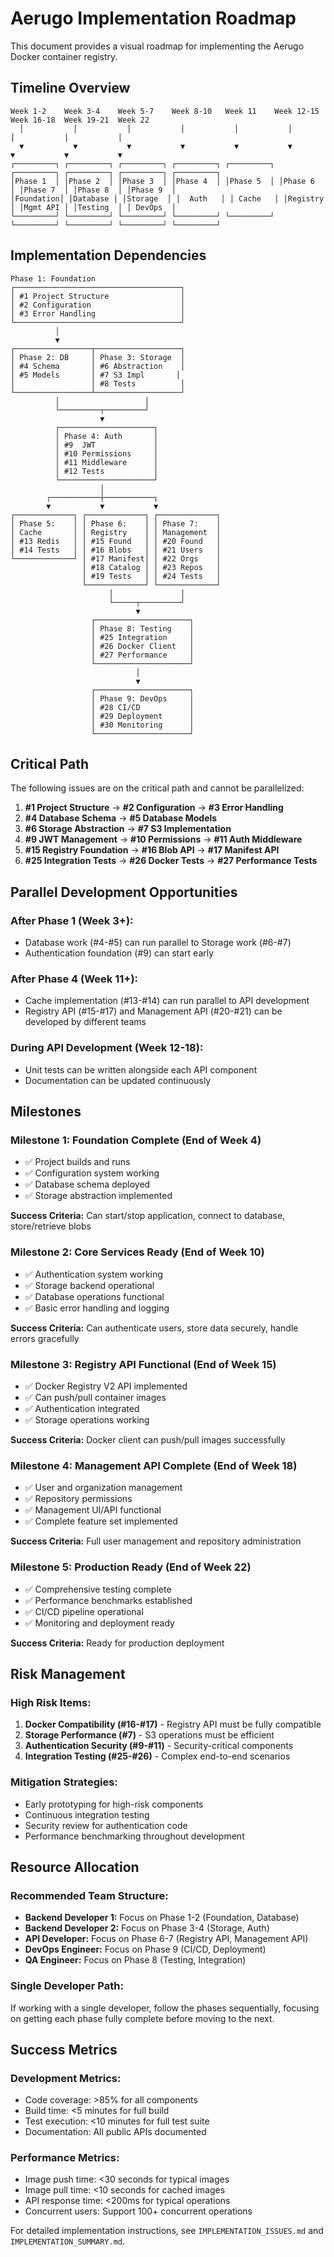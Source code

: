 # Aerugo Implementation Roadmap

This document provides a visual roadmap for implementing the Aerugo Docker container registry.

## Timeline Overview

```
Week 1-2    Week 3-4    Week 5-7    Week 8-10   Week 11    Week 12-15  Week 16-18  Week 19-21  Week 22
  │           │           │           │           │           │           │           │           │
  ▼           ▼           ▼           ▼           ▼           ▼           ▼           ▼           ▼
┌─────────┐ ┌─────────┐ ┌─────────┐ ┌─────────┐ ┌─────────┐ ┌─────────┐ ┌─────────┐ ┌─────────┐ ┌─────────┐
│Phase 1  │ │Phase 2  │ │Phase 3  │ │Phase 4  │ │Phase 5  │ │Phase 6  │ │Phase 7  │ │Phase 8  │ │Phase 9  │
│Foundation│ │Database │ │Storage  │ │  Auth   │ │ Cache   │ │Registry │ │Mgmt API │ │Testing  │ │ DevOps  │
└─────────┘ └─────────┘ └─────────┘ └─────────┘ └─────────┘ └─────────┘ └─────────┘ └─────────┘ └─────────┘
```

## Implementation Dependencies

```
Phase 1: Foundation
┌─────────────────────────────────────┐
│ #1 Project Structure                │
│ #2 Configuration                    │ 
│ #3 Error Handling                   │
└─────────────────────────────────────┘
          │
          ▼
┌─────────────────┬───────────────────┐
│ Phase 2: DB     │ Phase 3: Storage  │
│ #4 Schema       │ #6 Abstraction    │
│ #5 Models       │ #7 S3 Impl       │
│                 │ #8 Tests          │
└─────────────────┴───────────────────┘
          │                   │
          └─────────┬─────────┘
                    ▼
          ┌─────────────────────┐
          │ Phase 4: Auth       │
          │ #9  JWT             │
          │ #10 Permissions     │
          │ #11 Middleware      │
          │ #12 Tests           │
          └─────────────────────┘
                    │
        ┌───────────┼───────────┐
        ▼           ▼           ▼
┌─────────────┐ ┌─────────────┐ ┌─────────────┐
│ Phase 5:    │ │ Phase 6:    │ │ Phase 7:    │
│ Cache       │ │ Registry    │ │ Management  │
│ #13 Redis   │ │ #15 Found   │ │ #20 Found   │
│ #14 Tests   │ │ #16 Blobs   │ │ #21 Users   │
└─────────────┘ │ #17 Manifest│ │ #22 Orgs    │
                │ #18 Catalog │ │ #23 Repos   │
                │ #19 Tests   │ │ #24 Tests   │
                └─────────────┘ └─────────────┘
                      │               │
                      └─────┬─────────┘
                            ▼
                  ┌─────────────────────┐
                  │ Phase 8: Testing    │
                  │ #25 Integration     │
                  │ #26 Docker Client   │
                  │ #27 Performance     │
                  └─────────────────────┘
                            │
                            ▼
                  ┌─────────────────────┐
                  │ Phase 9: DevOps     │
                  │ #28 CI/CD           │
                  │ #29 Deployment      │
                  │ #30 Monitoring      │
                  └─────────────────────┘
```

## Critical Path

The following issues are on the critical path and cannot be parallelized:

1. **#1 Project Structure** → **#2 Configuration** → **#3 Error Handling**
2. **#4 Database Schema** → **#5 Database Models**  
3. **#6 Storage Abstraction** → **#7 S3 Implementation**
4. **#9 JWT Management** → **#10 Permissions** → **#11 Auth Middleware**
5. **#15 Registry Foundation** → **#16 Blob API** → **#17 Manifest API**
6. **#25 Integration Tests** → **#26 Docker Tests** → **#27 Performance Tests**

## Parallel Development Opportunities

### After Phase 1 (Week 3+):
- Database work (#4-#5) can run parallel to Storage work (#6-#7)
- Authentication foundation (#9) can start early

### After Phase 4 (Week 11+):  
- Cache implementation (#13-#14) can run parallel to API development
- Registry API (#15-#17) and Management API (#20-#21) can be developed by different teams

### During API Development (Week 12-18):
- Unit tests can be written alongside each API component
- Documentation can be updated continuously

## Milestones

### Milestone 1: Foundation Complete (End of Week 4)
- ✅ Project builds and runs
- ✅ Configuration system working
- ✅ Database schema deployed
- ✅ Storage abstraction implemented

**Success Criteria:** Can start/stop application, connect to database, store/retrieve blobs

### Milestone 2: Core Services Ready (End of Week 10)
- ✅ Authentication system working
- ✅ Storage backend operational
- ✅ Database operations functional
- ✅ Basic error handling and logging

**Success Criteria:** Can authenticate users, store data securely, handle errors gracefully

### Milestone 3: Registry API Functional (End of Week 15)
- ✅ Docker Registry V2 API implemented
- ✅ Can push/pull container images
- ✅ Authentication integrated
- ✅ Storage operations working

**Success Criteria:** Docker client can push/pull images successfully

### Milestone 4: Management API Complete (End of Week 18)
- ✅ User and organization management
- ✅ Repository permissions
- ✅ Management UI/API functional
- ✅ Complete feature set implemented

**Success Criteria:** Full user management and repository administration

### Milestone 5: Production Ready (End of Week 22)
- ✅ Comprehensive testing complete
- ✅ Performance benchmarks established
- ✅ CI/CD pipeline operational
- ✅ Monitoring and deployment ready

**Success Criteria:** Ready for production deployment

## Risk Management

### High Risk Items:
1. **Docker Compatibility (#16-#17)** - Registry API must be fully compatible
2. **Storage Performance (#7)** - S3 operations must be efficient
3. **Authentication Security (#9-#11)** - Security-critical components
4. **Integration Testing (#25-#26)** - Complex end-to-end scenarios

### Mitigation Strategies:
- Early prototyping for high-risk components
- Continuous integration testing
- Security review for authentication code
- Performance benchmarking throughout development

## Resource Allocation

### Recommended Team Structure:
- **Backend Developer 1:** Focus on Phase 1-2 (Foundation, Database)
- **Backend Developer 2:** Focus on Phase 3-4 (Storage, Auth)  
- **API Developer:** Focus on Phase 6-7 (Registry API, Management API)
- **DevOps Engineer:** Focus on Phase 9 (CI/CD, Deployment)
- **QA Engineer:** Focus on Phase 8 (Testing, Integration)

### Single Developer Path:
If working with a single developer, follow the phases sequentially, focusing on getting each phase fully complete before moving to the next.

## Success Metrics

### Development Metrics:
- Code coverage: >85% for all components
- Build time: <5 minutes for full build
- Test execution: <10 minutes for full test suite
- Documentation: All public APIs documented

### Performance Metrics:
- Image push time: <30 seconds for typical images
- Image pull time: <10 seconds for cached images  
- API response time: <200ms for typical operations
- Concurrent users: Support 100+ concurrent operations

For detailed implementation instructions, see `IMPLEMENTATION_ISSUES.md` and `IMPLEMENTATION_SUMMARY.md`.